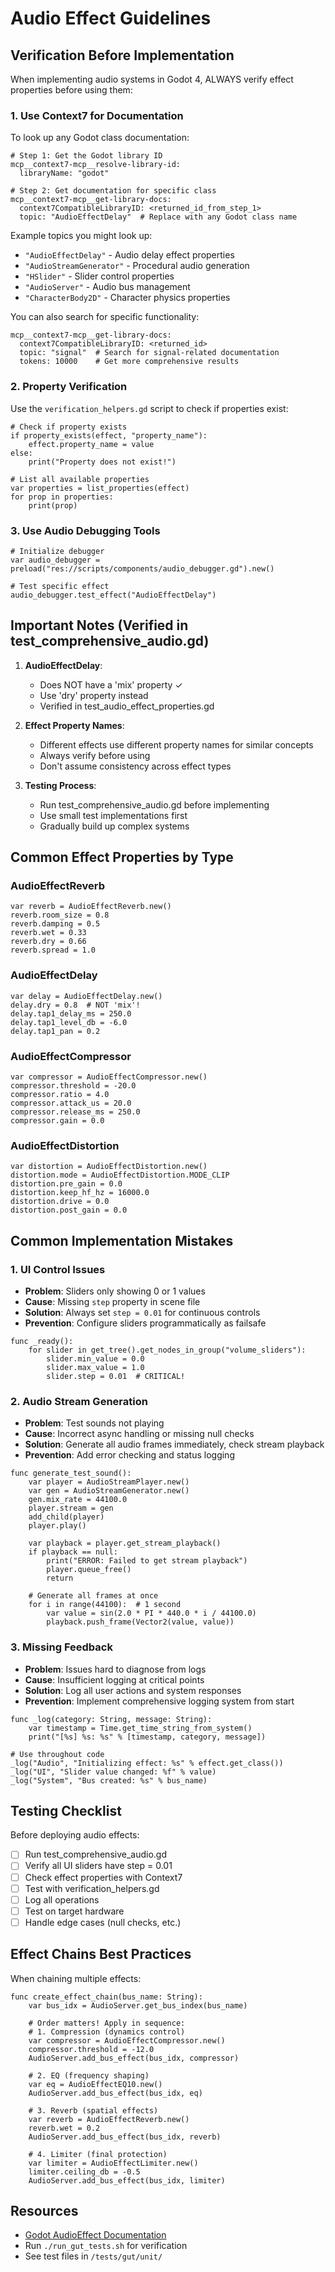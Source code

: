 # Audio Effect Guidelines

## Verification Before Implementation

When implementing audio systems in Godot 4, ALWAYS verify effect properties before using them:

### 1. Use Context7 for Documentation

To look up any Godot class documentation:

```
# Step 1: Get the Godot library ID
mcp__context7-mcp__resolve-library-id:
  libraryName: "godot"

# Step 2: Get documentation for specific class
mcp__context7-mcp__get-library-docs:
  context7CompatibleLibraryID: <returned_id_from_step_1>
  topic: "AudioEffectDelay"  # Replace with any Godot class name
```

Example topics you might look up:
- `"AudioEffectDelay"` - Audio delay effect properties
- `"AudioStreamGenerator"` - Procedural audio generation
- `"HSlider"` - Slider control properties
- `"AudioServer"` - Audio bus management
- `"CharacterBody2D"` - Character physics properties

You can also search for specific functionality:
```
mcp__context7-mcp__get-library-docs:
  context7CompatibleLibraryID: <returned_id>
  topic: "signal"  # Search for signal-related documentation
  tokens: 10000    # Get more comprehensive results
```

### 2. Property Verification

Use the `verification_helpers.gd` script to check if properties exist:

```gdscript
# Check if property exists
if property_exists(effect, "property_name"):
    effect.property_name = value
else:
    print("Property does not exist!")

# List all available properties
var properties = list_properties(effect)
for prop in properties:
    print(prop)
```

### 3. Use Audio Debugging Tools

```gdscript
# Initialize debugger
var audio_debugger = preload("res://scripts/components/audio_debugger.gd").new()

# Test specific effect
audio_debugger.test_effect("AudioEffectDelay")
```

## Important Notes (Verified in test_comprehensive_audio.gd)

1. **AudioEffectDelay**:
   - Does NOT have a 'mix' property ✓
   - Use 'dry' property instead
   - Verified in test_audio_effect_properties.gd

2. **Effect Property Names**:
   - Different effects use different property names for similar concepts
   - Always verify before using
   - Don't assume consistency across effect types

3. **Testing Process**:
   - Run test_comprehensive_audio.gd before implementing
   - Use small test implementations first
   - Gradually build up complex systems

## Common Effect Properties by Type

### AudioEffectReverb
```gdscript
var reverb = AudioEffectReverb.new()
reverb.room_size = 0.8
reverb.damping = 0.5
reverb.wet = 0.33
reverb.dry = 0.66
reverb.spread = 1.0
```

### AudioEffectDelay
```gdscript
var delay = AudioEffectDelay.new()
delay.dry = 0.8  # NOT 'mix'!
delay.tap1_delay_ms = 250.0
delay.tap1_level_db = -6.0
delay.tap1_pan = 0.2
```

### AudioEffectCompressor
```gdscript
var compressor = AudioEffectCompressor.new()
compressor.threshold = -20.0
compressor.ratio = 4.0
compressor.attack_us = 20.0
compressor.release_ms = 250.0
compressor.gain = 0.0
```

### AudioEffectDistortion
```gdscript
var distortion = AudioEffectDistortion.new()
distortion.mode = AudioEffectDistortion.MODE_CLIP
distortion.pre_gain = 0.0
distortion.keep_hf_hz = 16000.0
distortion.drive = 0.0
distortion.post_gain = 0.0
```

## Common Implementation Mistakes

### 1. UI Control Issues
- **Problem**: Sliders only showing 0 or 1 values
- **Cause**: Missing `step` property in scene file
- **Solution**: Always set `step = 0.01` for continuous controls
- **Prevention**: Configure sliders programmatically as failsafe

```gdscript
func _ready():
    for slider in get_tree().get_nodes_in_group("volume_sliders"):
        slider.min_value = 0.0
        slider.max_value = 1.0
        slider.step = 0.01  # CRITICAL!
```

### 2. Audio Stream Generation
- **Problem**: Test sounds not playing
- **Cause**: Incorrect async handling or missing null checks
- **Solution**: Generate all audio frames immediately, check stream playback
- **Prevention**: Add error checking and status logging

```gdscript
func generate_test_sound():
    var player = AudioStreamPlayer.new()
    var gen = AudioStreamGenerator.new()
    gen.mix_rate = 44100.0
    player.stream = gen
    add_child(player)
    player.play()
    
    var playback = player.get_stream_playback()
    if playback == null:
        print("ERROR: Failed to get stream playback")
        player.queue_free()
        return
    
    # Generate all frames at once
    for i in range(44100):  # 1 second
        var value = sin(2.0 * PI * 440.0 * i / 44100.0)
        playback.push_frame(Vector2(value, value))
```

### 3. Missing Feedback
- **Problem**: Issues hard to diagnose from logs
- **Cause**: Insufficient logging at critical points
- **Solution**: Log all user actions and system responses
- **Prevention**: Implement comprehensive logging system from start

```gdscript
func _log(category: String, message: String):
    var timestamp = Time.get_time_string_from_system()
    print("[%s] %s: %s" % [timestamp, category, message])

# Use throughout code
_log("Audio", "Initializing effect: %s" % effect.get_class())
_log("UI", "Slider value changed: %f" % value)
_log("System", "Bus created: %s" % bus_name)
```

## Testing Checklist

Before deploying audio effects:

- [ ] Run test_comprehensive_audio.gd
- [ ] Verify all UI sliders have step = 0.01
- [ ] Check effect properties with Context7
- [ ] Test with verification_helpers.gd
- [ ] Log all operations
- [ ] Test on target hardware
- [ ] Handle edge cases (null checks, etc.)

## Effect Chains Best Practices

When chaining multiple effects:

```gdscript
func create_effect_chain(bus_name: String):
    var bus_idx = AudioServer.get_bus_index(bus_name)
    
    # Order matters! Apply in sequence:
    # 1. Compression (dynamics control)
    var compressor = AudioEffectCompressor.new()
    compressor.threshold = -12.0
    AudioServer.add_bus_effect(bus_idx, compressor)
    
    # 2. EQ (frequency shaping)
    var eq = AudioEffectEQ10.new()
    AudioServer.add_bus_effect(bus_idx, eq)
    
    # 3. Reverb (spatial effects)
    var reverb = AudioEffectReverb.new()
    reverb.wet = 0.2
    AudioServer.add_bus_effect(bus_idx, reverb)
    
    # 4. Limiter (final protection)
    var limiter = AudioEffectLimiter.new()
    limiter.ceiling_db = -0.5
    AudioServer.add_bus_effect(bus_idx, limiter)
```

## Resources

- [Godot AudioEffect Documentation](https://docs.godotengine.org/en/stable/classes/class_audioeffect.html)
- Run `./run_gut_tests.sh` for verification
- See test files in `/tests/gut/unit/`
